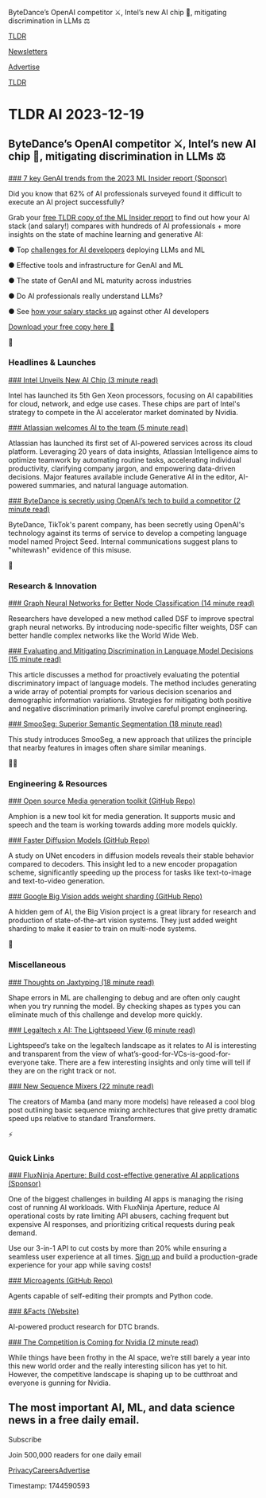 ByteDance’s OpenAI competitor ⚔️, Intel’s new AI chip 💾, mitigating discrimination in LLMs ⚖️

[TLDR](/)

[Newsletters](/newsletters)

[Advertise](https://advertise.tldr.tech/)

[TLDR](/)

# TLDR AI 2023-12-19

## ByteDance’s OpenAI competitor ⚔️, Intel’s new AI chip 💾, mitigating discrimination in LLMs ⚖️

### 

[### 7 key GenAI trends from the 2023 ML Insider report (Sponsor)](https://cnvrg.io/ml-insider-results-2023/?utm_source=tldr&amp;utm_medium=newsletter&amp;utm_campaign=ml+insider)

Did you know that 62% of AI professionals surveyed found it difficult to execute an AI project successfully?

Grab your [free TLDR copy of the ML Insider report](https://cnvrg.io/ml-insider-results-2023/?utm_source=tldr&utm_medium=newsletter&utm_campaign=ml+insider) to find out how your AI stack (and salary!) compares with hundreds of AI professionals + more insights on the state of machine learning and generative AI:

● Top [challenges for AI developers](https://cnvrg.io/ml-insider-results-2023/?utm_source=tldr&utm_medium=newsletter&utm_campaign=ml+insider) deploying LLMs and ML

● Effective tools and infrastructure for GenAI and ML

● The state of GenAI and ML maturity across industries

● Do AI professionals really understand LLMs?

● See [how your salary stacks up](https://cnvrg.io/ml-insider-results-2023/?utm_source=tldr&utm_medium=newsletter&utm_campaign=ml+insider) against other AI developers

[Download your free copy here 📩](https://cnvrg.io/ml-insider-results-2023/?utm_source=tldr&utm_medium=newsletter&utm_campaign=ml+insider)

🚀

### Headlines & Launches

[### Intel Unveils New AI Chip (3 minute read)](https://finance.yahoo.com/news/intel-unveils-new-data-center-chip-with-focus-on-ai-growth-150001734.html?utm_source=tldrai)

Intel has launched its 5th Gen Xeon processors, focusing on AI capabilities for cloud, network, and edge use cases. These chips are part of Intel's strategy to compete in the AI accelerator market dominated by Nvidia.

[### Atlassian welcomes AI to the team (5 minute read)](https://www.atlassian.com/blog/announcements/atlassian-intelligence-ga?utm_source=tldrai)

Atlassian has launched its first set of AI-powered services across its cloud platform. Leveraging 20 years of data insights, Atlassian Intelligence aims to optimize teamwork by automating routine tasks, accelerating individual productivity, clarifying company jargon, and empowering data-driven decisions. Major features available include Generative AI in the editor, AI-powered summaries, and natural language automation.

[### ByteDance is secretly using OpenAI’s tech to build a competitor (2 minute read)](https://www.theverge.com/2023/12/15/24003151/bytedance-china-openai-microsoft-competitor-llm?utm_source=tldrai)

ByteDance, TikTok's parent company, has been secretly using OpenAI's technology against its terms of service to develop a competing language model named Project Seed. Internal communications suggest plans to "whitewash" evidence of this misuse.

🧠

### Research & Innovation

[### Graph Neural Networks for Better Node Classification (14 minute read)](https://arxiv.org/abs/2312.09041v1?utm_source=tldrai)

Researchers have developed a new method called DSF to improve spectral graph neural networks. By introducing node-specific filter weights, DSF can better handle complex networks like the World Wide Web.

[### Evaluating and Mitigating Discrimination in Language Model Decisions (15 minute read)](https://www.anthropic.com/index/evaluating-and-mitigating-discrimination-in-language-model-decisions?utm_source=tldrai)

This article discusses a method for proactively evaluating the potential discriminatory impact of language models. The method includes generating a wide array of potential prompts for various decision scenarios and demographic information variations. Strategies for mitigating both positive and negative discrimination primarily involve careful prompt engineering.

[### SmooSeg: Superior Semantic Segmentation (18 minute read)](https://arxiv.org/abs/2310.17874v1?utm_source=tldrai)

This study introduces SmooSeg, a new approach that utilizes the principle that nearby features in images often share similar meanings.

👨‍💻

### Engineering & Resources

[### Open source Media generation toolkit (GitHub Repo)](https://github.com/open-mmlab/Amphion?s=09&amp;utm_source=tldrai)

Amphion is a new tool kit for media generation. It supports music and speech and the team is working towards adding more models quickly.

[### Faster Diffusion Models (GitHub Repo)](https://github.com/hutaihang/faster-diffusion?utm_source=tldrai)

A study on UNet encoders in diffusion models reveals their stable behavior compared to decoders. This insight led to a new encoder propagation scheme, significantly speeding up the process for tasks like text-to-image and text-to-video generation.

[### Google Big Vision adds weight sharding (GitHub Repo)](https://github.com/google-research/big_vision?utm_source=tldrai)

A hidden gem of AI, the Big Vision project is a great library for research and production of state-of-the-art vision systems. They just added weight sharding to make it easier to train on multi-node systems.

🎁

### Miscellaneous

[### Thoughts on Jaxtyping (18 minute read)](https://kidger.site/thoughts/jaxtyping/?utm_source=tldrai)

Shape errors in ML are challenging to debug and are often only caught when you try running the model. By checking shapes as types you can eliminate much of this challenge and develop more quickly.

[### Legaltech x AI: The Lightspeed View (6 minute read)](https://lsvp.com/legaltech-x-ai-the-lightspeed-view/?utm_source=tldrai)

Lightspeed’s take on the legaltech landscape as it relates to AI is interesting and transparent from the view of what’s-good-for-VCs-is-good-for-everyone take. There are a few interesting insights and only time will tell if they are on the right track or not.

[### New Sequence Mixers (22 minute read)](https://hazyresearch.stanford.edu/blog/2023-12-11-zoology2-based?utm_source=tldrai)

The creators of Mamba (and many more models) have released a cool blog post outlining basic sequence mixing architectures that give pretty dramatic speed ups relative to standard Transformers.

⚡️

### Quick Links

[### FluxNinja Aperture: Build cost-effective generative AI applications (Sponsor)](https://fluxninja.com?utm_source=tldr-ai&amp;utm_medium=email)

One of the biggest challenges in building AI apps is managing the rising cost of running AI workloads. With FluxNinja Aperture, reduce AI operational costs by rate limiting API abusers, caching frequent but expensive AI responses, and prioritizing critical requests during peak demand.

Use our 3-in-1 API to cut costs by more than 20% while ensuring a seamless user experience at all times. [Sign up](https://fluxninja.com?utm_source=tldr-ai&utm_medium=email) and build a production-grade experience for your app while saving costs!

[### Microagents (GitHub Repo)](https://github.com/aymenfurter/microagents?utm_source=tldrai)

Agents capable of self-editing their prompts and Python code.

[### &Facts (Website)](https://www.andfacts.com/?utm_source=tldrai)

AI-powered product research for DTC brands.

[### The Competition is Coming for Nvidia (2 minute read)](https://www.bigtechnology.com/p/the-competition-is-coming-for-nvidia?utm_source=tldrai)

While things have been frothy in the AI space, we’re still barely a year into this new world order and the really interesting silicon has yet to hit. However, the competitive landscape is shaping up to be cutthroat and everyone is gunning for Nvidia.

## The most important AI, ML, and data science news in a free daily email.

Subscribe

Join 500,000 readers for one daily email

[Privacy](/privacy)[Careers](https://jobs.ashbyhq.com/tldr.tech)[Advertise](/ai/advertise)

Timestamp: 1744590593
